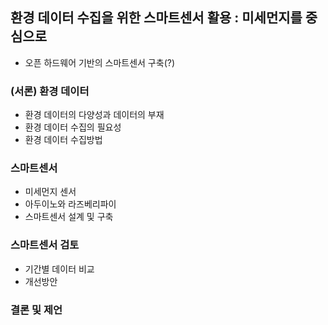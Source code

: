 ## 환경 데이터 수집을 위한 스마트센서 활용 : 미세먼지를 중심으로
- 오픈 하드웨어 기반의 스마트센서 구축(?)
### (서론) 환경 데이터
- 환경 데이터의 다양성과 데이터의 부재
- 환경 데이터 수집의 필요성
- 환경 데이터 수집방법
### 스마트센서
- 미세먼지 센서
- 아두이노와 라즈베리파이
- 스마트센서 설계 및 구축
### 스마트센서 검토
- 기간별 데이터 비교
- 개선방안
### 결론 및 제언
